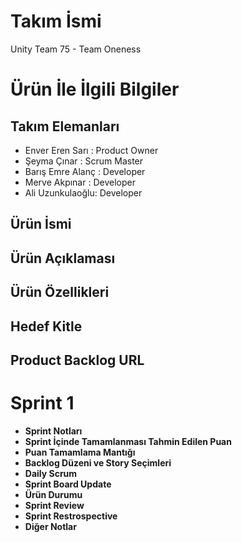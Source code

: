 # Takım İsmi
Unity Team 75 - Team Oneness

# Ürün İle İlgili Bilgiler
## Takım Elemanları
- Enver Eren Sarı : Product Owner
- Şeyma Çınar : Scrum Master
- Barış Emre Alanç : Developer
- Merve Akpınar : Developer
- Ali Uzunkulaoğlu: Developer

## Ürün İsmi

## Ürün Açıklaması

## Ürün Özellikleri

## Hedef Kitle

## Product Backlog URL

# Sprint 1
- **Sprint Notları**
- **Sprint İçinde Tamamlanması Tahmin Edilen Puan**
- **Puan Tamamlama Mantığı**
- **Backlog Düzeni ve Story Seçimleri**
- **Daily Scrum**
- **Sprint Board Update**
- **Ürün Durumu**
- **Sprint Review**
- **Sprint Restrospective**
- **Diğer Notlar**


